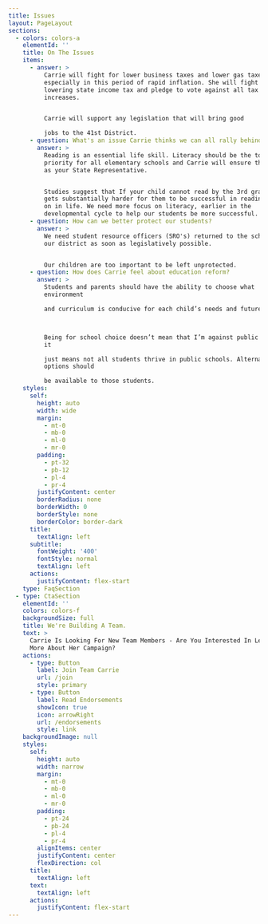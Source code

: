 ```yaml
---
title: Issues
layout: PageLayout
sections:
  - colors: colors-a
    elementId: ''
    title: On The Issues
    items:
      - answer: >
          Carrie will fight for lower business taxes and lower gas taxes -
          especially in this period of rapid inflation. She will fight for
          lowering state income tax and pledge to vote against all tax
          increases.


          Carrie will support any legislation that will bring good

          jobs to the 41st District.
      - question: What's an issue Carrie thinks we can all rally behind?
        answer: >
          Reading is an essential life skill. Literacy should be the top
          priority for all elementary schools and Carrie will ensure that it is
          as your State Representative. 


          Studies suggest that If your child cannot read by the 3rd grade, it
          gets substantially harder for them to be successful in reading later
          on in life. We need more focus on literacy, earlier in the
          developmental cycle to help our students be more successful.
      - question: How can we better protect our students?
        answer: >
          We need student resource officers (SRO's) returned to the schools in
          our district as soon as legislatively possible.


          Our children are too important to be left unprotected.
      - question: How does Carrie feel about education reform?
        answer: >
          Students and parents should have the ability to choose what
          environment

          and curriculum is conducive for each child’s needs and future goals.



          Being for school choice doesn’t mean that I’m against public schools,
          it

          just means not all students thrive in public schools. Alternative
          options should

          be available to those students.
    styles:
      self:
        height: auto
        width: wide
        margin:
          - mt-0
          - mb-0
          - ml-0
          - mr-0
        padding:
          - pt-32
          - pb-12
          - pl-4
          - pr-4
        justifyContent: center
        borderRadius: none
        borderWidth: 0
        borderStyle: none
        borderColor: border-dark
      title:
        textAlign: left
      subtitle:
        fontWeight: '400'
        fontStyle: normal
        textAlign: left
      actions:
        justifyContent: flex-start
    type: FaqSection
  - type: CtaSection
    elementId: ''
    colors: colors-f
    backgroundSize: full
    title: We're Building A Team.
    text: >
      Carrie Is Looking For New Team Members - Are You Interested In Learning
      More About Her Campaign?
    actions:
      - type: Button
        label: Join Team Carrie
        url: /join
        style: primary
      - type: Button
        label: Read Endorsements
        showIcon: true
        icon: arrowRight
        url: /endorsements
        style: link
    backgroundImage: null
    styles:
      self:
        height: auto
        width: narrow
        margin:
          - mt-0
          - mb-0
          - ml-0
          - mr-0
        padding:
          - pt-24
          - pb-24
          - pl-4
          - pr-4
        alignItems: center
        justifyContent: center
        flexDirection: col
      title:
        textAlign: left
      text:
        textAlign: left
      actions:
        justifyContent: flex-start
---
```

